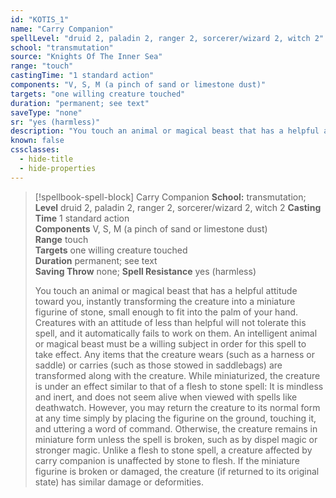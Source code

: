 ```yaml
---
id: "KOTIS_1"
name: "Carry Companion"
spellLevel: "druid 2, paladin 2, ranger 2, sorcerer/wizard 2, witch 2"
school: "transmutation"
source: "Knights Of The Inner Sea"
range: "touch"
castingTime: "1 standard action"
components: "V, S, M (a pinch of sand or limestone dust)"
targets: "one willing creature touched"
duration: "permanent; see text"
saveType: "none"
sr: "yes (harmless)"
description: "You touch an animal or magical beast that has a helpful attitude toward you, instantly transforming the creature into a miniature figurine of stone, small enough to fit into the palm of your hand. Creatures with an attitude of less than helpful will not tolerate this spell, and it automatically fails to work on them. An intelligent animal or magical beast must be a willing subject in order for this spell to take effect. Any items that the creature wears (such as a harness or saddle) or carries (such as those stowed in saddlebags) are transformed along with the creature.  While miniaturized, the creature is under an effect similar to that of a flesh to stone spell: It is mindless and inert, and does not seem alive when viewed with spells like deathwatch. However, you may return the creature to its normal form at any time simply by placing the figurine on the ground, touching it, and uttering a word of command. Otherwise, the creature remains in miniature form unless the spell is broken, such as by dispel magic or stronger magic. Unlike a flesh to stone spell, a creature affected by carry companion is unaffected by stone to flesh. If the miniature figurine is broken or damaged, the creature (if returned to its original state) has similar damage or deformities."
known: false
cssclasses:
  - hide-title
  - hide-properties
---
```


> [!spellbook-spell-block] Carry Companion
> **School:** transmutation; **Level** druid 2, paladin 2, ranger 2, sorcerer/wizard 2, witch 2
> **Casting Time** 1 standard action  
> **Components** V, S, M (a pinch of sand or limestone dust)  
> **Range** touch  
> **Targets** one willing creature touched  
> **Duration** permanent; see text  
> **Saving Throw** none; **Spell Resistance** yes (harmless)
> 
> You touch an animal or magical beast that has a helpful attitude toward you, instantly transforming the creature into a miniature figurine of stone, small enough to fit into the palm of your hand. Creatures with an attitude of less than helpful will not tolerate this spell, and it automatically fails to work on them. An intelligent animal or magical beast must be a willing subject in order for this spell to take effect. Any items that the creature wears (such as a harness or saddle) or carries (such as those stowed in saddlebags) are transformed along with the creature.  While miniaturized, the creature is under an effect similar to that of a flesh to stone spell: It is mindless and inert, and does not seem alive when viewed with spells like deathwatch. However, you may return the creature to its normal form at any time simply by placing the figurine on the ground, touching it, and uttering a word of command. Otherwise, the creature remains in miniature form unless the spell is broken, such as by dispel magic or stronger magic. Unlike a flesh to stone spell, a creature affected by carry companion is unaffected by stone to flesh. If the miniature figurine is broken or damaged, the creature (if returned to its original state) has similar damage or deformities.